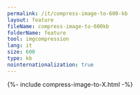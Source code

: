 ```yaml
---
permalink: /it/compress-image-to-600-kb
layout: feature
fileName: compress-image-to-600kb
folderName: feature
tool: imgcompression
lang: it
size: 600
type: kb
nointernationalization: true
---
```

{%- include compress-image-to-X.html -%}
      
